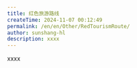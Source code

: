 ```yaml
---
title: 红色旅游路线
createTime: 2024-11-07 00:12:49
permalink: /en/en/Other/RedTourismRoute/
author: sunshang-hl
description: xxxx
---
```


xxxx